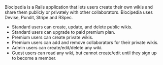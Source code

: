Blocipedia is a Rails application that lets users create their own wikis and share them publicly or privately with other collaborators. Blocipedia uses Devise, Pundit, Stripe and RSpec.
-	Standard users can create, update, and delete public wikis.
-	Standard users can upgrade to paid premium plan.
-	Premium users can create private wikis.
-	Premium users can add and remove collaborators for their private wikis.
-	Admin users can create/edit/delete any wiki.
-	Guest users can read any wiki, but cannot create/edit until they sign up to become a member.
